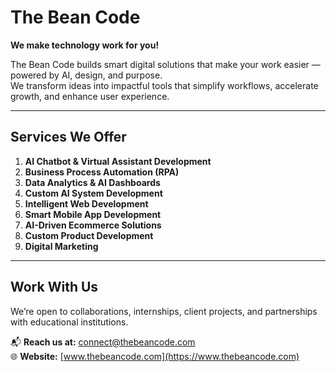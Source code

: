 # The Bean Code

**We make technology work for you!**

The Bean Code builds smart digital solutions that make your work easier — powered by AI, design, and purpose.  
We transform ideas into impactful tools that simplify workflows, accelerate growth, and enhance user experience.

---

## Services We Offer

1. **AI Chatbot & Virtual Assistant Development**  
2. **Business Process Automation (RPA)**  
3. **Data Analytics & AI Dashboards**  
4. **Custom AI System Development**  
5. **Intelligent Web Development**  
6. **Smart Mobile App Development**  
7. **AI-Driven Ecommerce Solutions**  
8. **Custom Product Development**  
9. **Digital Marketing**

---

## Work With Us

We’re open to collaborations, internships, client projects, and partnerships with educational institutions.

📬 **Reach us at:** [connect@thebeancode.com](mailto:connect@thebeancode.com)  
🌐 **Website:** [www.thebeancode.com](https://www.thebeancode.com)
